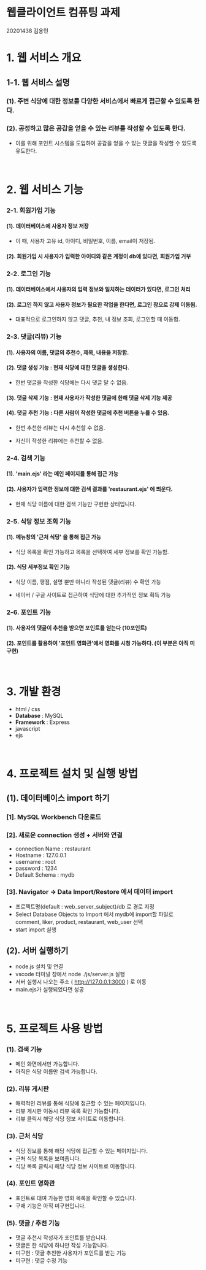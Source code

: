 # 웹클라이언트 컴퓨팅 과제

20201438 김용민
<br>

# 1. 웹 서비스 개요

## 1-1. 웹 서비스 설명

### (1). 주변 식당에 대한 정보를 다양한 서비스에서 빠르게 접근할 수 있도록 한다.

### (2). 공정하고 많은 공감을 얻을 수 있는 리뷰를 작성할 수 있도록 한다.

- 이를 위해 포인트 시스템을 도입하여 공감을 얻을 수 있는 댓글을 작성할 수 있도록 유도한다.

<br>

# 2. 웹 서비스 기능

### 2-1. 회원가입 기능

#### (1). 데이터베이스에 사용자 정보 저장

- 이 때, 사용자 고유 id, 아이디, 비밀번호, 이름, email이 저장됨.

#### (2). 회원가입 시 사용자가 입력한 아이디와 같은 계정이 db에 있다면, 회원가입 거부

### 2-2. 로그인 기능

#### (1). 데이터베이스에서 사용자의 입력 정보와 일치하는 데이터가 있다면, 로그인 처리

#### (2). 로그인 하지 않고 사용자 정보가 필요한 작업을 한다면, 로그인 창으로 강제 이동됨.

- 대표적으로 로그인하지 않고 댓글, 추천, 내 정보 조회, 로그인할 때 이동함.

### 2-3. 댓글(리뷰) 기능

#### (1). 사용자의 이름, 댓글의 추천수, 제목, 내용을 저장함.

#### (2). 댓글 생성 기능 : 현재 식당에 대한 댓글을 생성한다.

- 한번 댓글을 작성한 식당에는 다시 댓글 달 수 없음.

#### (3). 댓글 삭제 기능 : 현재 사용자가 작성한 댓글에 한해 댓글 삭제 기능 제공

#### (4). 댓글 추천 기능 : 다른 사람이 작성한 댓글에 추천 버튼을 누를 수 있음.

- 한번 추천한 리뷰는 다시 추천할 수 없음.

- 자신이 작성한 리뷰에는 추천할 수 없음.

### 2-4. 검색 기능

#### (1). 'main.ejs' 라는 메인 페이지를 통해 접근 가능

#### (2). 사용자가 입력한 정보에 대한 검색 결과를 'restaurant.ejs' 에 띄운다.

- 현재 식당 이름에 대한 검색 기능만 구현한 상태입니다.

### 2-5. 식당 정보 조회 기능

#### (1). 메뉴창의 '근처 식당' 을 통해 접근 가능

- 식당 목록을 확인 가능하고 목록을 선택하여 세부 정보를 확인 가능함.

#### (2). 식당 세부정보 확인 기능

- 식당 이름, 평점, 설명 뿐만 아니라 작성된 댓글(리뷰) 수 확인 가능

- 네이버 / 구글 사이트로 접근하여 식당에 대한 추가적인 정보 획득 가능

### 2-6. 포인트 기능

#### (1). 사용자의 댓글이 추천을 받으면 포인트를 얻는다 (10포인트)

#### (2). 포인트를 활용하여 '포인트 영화관'에서 영화를 시청 가능하다. (이 부분은 아직 미구현)

<br>

# 3. 개발 환경

- html / css
- **Database** : MySQL
- **Framework** : Express
- javascript
- ejs

<br>

# 4. 프로젝트 설치 및 실행 방법

## (1). 데이터베이스 import 하기

### [1]. MySQL Workbench 다운로드

### [2]. 새로운 connection 생성 + 서버와 연결

- connection Name : restaurant
- Hostname : 127.0.0.1
- username : root
- password : 1234
- Default Schema : mydb

### [3]. Navigator -> Data Import/Restore 에서 데이터 import

- 프로젝트명(default : web_server_subject)/db 로 경로 지정
- Select Database Objects to Import 에서 mydb에 import할 파일로 comment, liker, product, restaurant, web_user 선택
- start import 실행

## (2). 서버 실행하기

- node.js 설치 및 연결
- vscode 터미널 창에서 node ./js/server.js 실행
- 서버 실행시 나오는 주소 ( http://127.0.0.1:3000 ) 로 이동
- main.ejs가 실행되었다면 성공

<br>

# 5. 프로젝트 사용 방법

### (1). 검색 기능

- 메인 화면에서만 가능합니다.
- 아직은 식당 이름만 검색 가능합니다.

### (2). 리뷰 게시판

- 매력적인 리뷰를 통해 식당에 접근할 수 있는 페이지입니다.
- 리뷰 게시판 이동시 리뷰 목록 확인 가능합니다.
- 리뷰 클릭시 해당 식당 정보 사이트로 이동합니다.

### (3). 근처 식당

- 식당 정보를 통해 해당 식당에 접근할 수 있는 페이지입니다.
- 근처 식당 목록을 보여줍니다.
- 식당 목록 클릭시 해당 식당 정보 사이트로 이동합니다.

### (4). 포인트 영화관

- 포인트로 대여 가능한 영화 목록을 확인할 수 있습니다.
- 구매 기능은 아직 미구현입니다.

### (5). 댓글 / 추천 기능

- 댓글 추천시 작성자가 포인트를 받습니다.
- 댓글은 한 식당에 하나만 작성 가능합니다.
- 미구현 : 댓글 추천한 사용자가 포인트를 받는 기능
- 미구현 : 댓글 수정 기능

<br>
